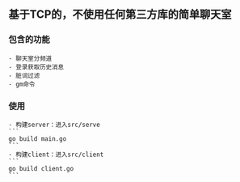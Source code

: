 ##  基于TCP的，不使用任何第三方库的简单聊天室

### 包含的功能
    - 聊天室分频道
    - 登录获取历史消息
    - 脏词过滤
    - gm命令
    
### 使用
    - 构建server：进入src/serve
    ```
    go build main.go
    ```
    - 构建client：进入src/client
    ```
    go build client.go
    ```